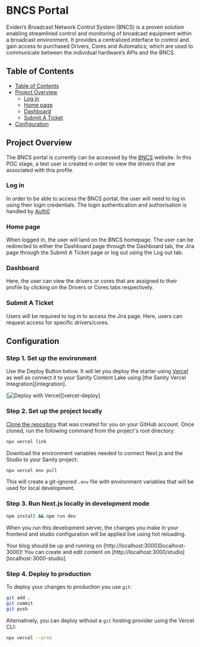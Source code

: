 # BNCS Portal

Eviden’s Broadcast Network Control System (BNCS) is a proven solution enabling streamlined control and monitoring of broadcast equipment within a broadcast environment. It provides a centralized interface to control and gain access to purchased Drivers, Cores and Automatics; which are used to communicate between the individual hardware’s APIs and the BNCS.  


## Table of Contents
- [Table of Contents](#table-of-contents)
- [Project Overview](#project-overview)
  - [Log in](#log-in)
  - [Home page](#home-page)
  - [Dashboard](#dashboard)
  - [Submit A Ticket](#submit-a-ticket)
- [Configuration](#configuration)

## Project Overview
The BNCS portal is currently can be accessed by the [BNCS](https://www.bncs.media/) website. In this POC stage, a test user is created in order to view the drivers that are associated with this profile.

### Log in
In order to be able to access the BNCS portal, the user will need to log in using their login credentials. The login authentication and authorisation is handled by [Auth0](https://auth0.com/docs/get-started/auth0-overview) 

### Home page
When logged in, the user will land on the BNCS homepage. The user can be redirected to either the Dashboard page through the Dashboard tab, the Jira page through the Submit A Ticket page or log out using the Log out tab.

### Dashboard
Here, the user can view the drivers or cores that are assigned to their profile by clicking on the Drivers or Cores tabs respectively.

### Submit A Ticket
Users will be required to log in to access the Jira page. Here, users can request access for specific drivers/cores. 

## Configuration

### Step 1. Set up the environment

Use the Deploy Button below. It will let you deploy the starter using [Vercel](https://vercel.com?utm_source=github&utm_medium=readme&utm_campaign=next-sanity-example) as well as connect it to your Sanity Content Lake using [the Sanity Vercel Integration][integration].

[![Deploy with Vercel](https://vercel.com/button)][vercel-deploy]

### Step 2. Set up the project locally

[Clone the repository](https://docs.github.com/en/repositories/creating-and-managing-repositories/cloning-a-repository) that was created for you on your GitHub account. Once cloned, run the following command from the project's root directory:

```bash
npx vercel link
```

Download the environment variables needed to connect Next.js and the Studio to your Sanity project:

```bash
npx vercel env pull
```

This will create a git-ignored `.env` file with environment variables that will be used for local development.

### Step 3. Run Next.js locally in development mode

```bash
npm install && npm run dev
```

When you run this development server, the changes you make in your frontend and studio configuration will be applied live using hot reloading.

Your blog should be up and running on [http://localhost:3000][localhost-3000]! You can create and edit content on [http://localhost:3000/studio][localhost-3000-studio].

### Step 4. Deploy to production

To deploy your changes to production you use `git`:

```bash
git add .
git commit
git push
```

Alternatively, you can deploy without a `git` hosting provider using the Vercel CLI:

```bash
npx vercel --prod
```
